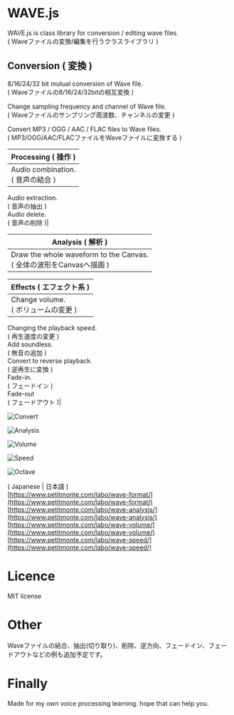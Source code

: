 # WAVE.js
WAVE.js is class library for conversion / editing wave files.   
( Waveファイルの変換/編集を行うクラスライブラリ )  

## Conversion ( 変換 )
8/16/24/32 bit mutual conversion of Wave file.  
( Waveファイルの8/16/24/32bitの相互変換 )  
  
Change sampling frequency and channel of Wave file.  
( Waveファイルのサンプリング周波数、チャンネルの変更 )  
  
Convert MP3 / OGG / AAC / FLAC files to Wave files.  
( MP3/OGG/AAC/FLACファイルをWaveファイルに変換する )  
   
| Processing ( 操作 ) |
| ---- |
| Audio combination.<br>( 音声の結合 )<br>
 Audio extraction.<br>( 音声の抽出 )<br>
 Audio delete.<br>( 音声の削除 )|

| Analysis ( 解析 ) |
| ---- |
| Draw the whole waveform to the Canvas.<br>( 全体の波形をCanvasへ描画 )|
  
| Effects ( エフェクト系 ) |
| ---- |
|Change volume. <br>( ボリュームの変更 )<br>
Changing the playback speed.<br>( 再生速度の変更 )<br>
Add soundless.<br>( 無音の追加 )<br>
Convert to reverse playback. <br>( 逆再生に変換 )<br>
Fade-in. <br>( フェードイン )<br>
Fade-out<br>( フェードアウト )|
  
    
![Convert](https://github.com/TakeshiOkamoto/WAVE.js/blob/master/demo1.png)  
  
![Analysis](https://github.com/TakeshiOkamoto/WAVE.js/blob/master/demo2.png)  
  
![Volume](https://github.com/TakeshiOkamoto/WAVE.js/blob/master/demo3.png)  
  
![Speed](https://github.com/TakeshiOkamoto/WAVE.js/blob/master/demo4.png)  
  
![Octave](https://github.com/TakeshiOkamoto/WAVE.js/blob/master/demo5.png)  
  
( Japanese | 日本語 )    
[https://www.petitmonte.com/labo/wave-format/](https://www.petitmonte.com/labo/wave-format/)  
[https://www.petitmonte.com/labo/wave-analysis/](https://www.petitmonte.com/labo/wave-analysis/)  
[https://www.petitmonte.com/labo/wave-volume/](https://www.petitmonte.com/labo/wave-volume/)  
[https://www.petitmonte.com/labo/wave-speed/](https://www.petitmonte.com/labo/wave-speed/)  
  
# Licence
MIT license  
  
# Other
Waveファイルの結合、抽出(切り取り)、削除、逆方向、フェードイン、フェードアウトなどの例も追加予定です。  
    
# Finally
Made for my own voice processing learning. hope that can help you.
